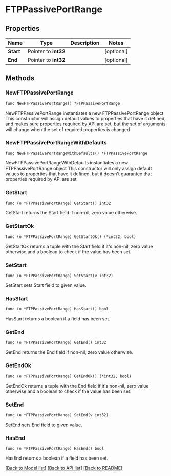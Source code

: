 # FTPPassivePortRange

## Properties

Name | Type | Description | Notes
------------ | ------------- | ------------- | -------------
**Start** | Pointer to **int32** |  | [optional] 
**End** | Pointer to **int32** |  | [optional] 

## Methods

### NewFTPPassivePortRange

`func NewFTPPassivePortRange() *FTPPassivePortRange`

NewFTPPassivePortRange instantiates a new FTPPassivePortRange object
This constructor will assign default values to properties that have it defined,
and makes sure properties required by API are set, but the set of arguments
will change when the set of required properties is changed

### NewFTPPassivePortRangeWithDefaults

`func NewFTPPassivePortRangeWithDefaults() *FTPPassivePortRange`

NewFTPPassivePortRangeWithDefaults instantiates a new FTPPassivePortRange object
This constructor will only assign default values to properties that have it defined,
but it doesn't guarantee that properties required by API are set

### GetStart

`func (o *FTPPassivePortRange) GetStart() int32`

GetStart returns the Start field if non-nil, zero value otherwise.

### GetStartOk

`func (o *FTPPassivePortRange) GetStartOk() (*int32, bool)`

GetStartOk returns a tuple with the Start field if it's non-nil, zero value otherwise
and a boolean to check if the value has been set.

### SetStart

`func (o *FTPPassivePortRange) SetStart(v int32)`

SetStart sets Start field to given value.

### HasStart

`func (o *FTPPassivePortRange) HasStart() bool`

HasStart returns a boolean if a field has been set.

### GetEnd

`func (o *FTPPassivePortRange) GetEnd() int32`

GetEnd returns the End field if non-nil, zero value otherwise.

### GetEndOk

`func (o *FTPPassivePortRange) GetEndOk() (*int32, bool)`

GetEndOk returns a tuple with the End field if it's non-nil, zero value otherwise
and a boolean to check if the value has been set.

### SetEnd

`func (o *FTPPassivePortRange) SetEnd(v int32)`

SetEnd sets End field to given value.

### HasEnd

`func (o *FTPPassivePortRange) HasEnd() bool`

HasEnd returns a boolean if a field has been set.


[[Back to Model list]](../README.md#documentation-for-models) [[Back to API list]](../README.md#documentation-for-api-endpoints) [[Back to README]](../README.md)


